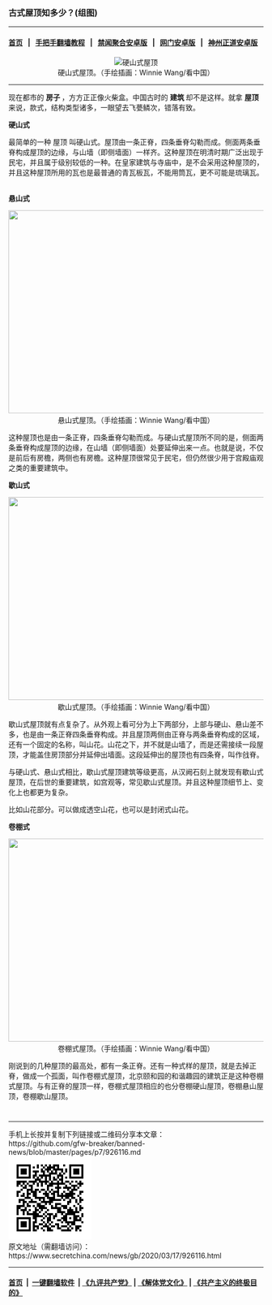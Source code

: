 ### 古式屋顶知多少？(组图)
------------------------

#### [首页](https://github.com/gfw-breaker/banned-news/blob/master/README.md) &nbsp;&nbsp;|&nbsp;&nbsp; [手把手翻墙教程](https://github.com/gfw-breaker/guides/wiki) &nbsp;&nbsp;|&nbsp;&nbsp; [禁闻聚合安卓版](https://github.com/gfw-breaker/bn-android) &nbsp;&nbsp;|&nbsp;&nbsp; [网门安卓版](https://github.com/oGate2/oGate) &nbsp;&nbsp;|&nbsp;&nbsp; [神州正道安卓版](https://github.com/SzzdOgate/update) 



<div class="article_right" style="fone-color:#000">
 <p style="text-align:center">
  <img alt="硬山式屋顶" src="//img3.secretchina.com/pic/2020/3-13/p2647081a24143487-ss.jpg" style="height:337px; width:600px"/>
  <br>
   硬山式屋顶。（手绘插画：Winnie Wang/看中国）
   <span id="hideid" name="hideid" style="color:red;display:none;">
    <span href="https://www.secretchina.com">
    </span>
   </span>
  </br>
 </p>
 <div id="txt-mid1-t21-2017">
  

---


  </div>
 </div>
 <p>
  现在都市的
  <strong>
   房子
  </strong>
  ，方方正正像火柴盒。中国古时的
  <strong>
   <span href="https://www.secretchina.com/news/gb/tag/建筑" target="_blank">
    建筑
   </span>
  </strong>
  却不是这样。就拿
  <strong>
   屋顶
  </strong>
  来说，款式，结构类型诸多，一眼望去飞甍鳞次，错落有致。
  <span id="hideid" name="hideid" style="color:red;display:none;">
   <span href="https://www.secretchina.com">
   </span>
  </span>
 </p>
 <p>
  <strong>
   硬山式
  </strong>
 </p>
 <p>
  最简单的一种
  <span href="https://www.secretchina.com/news/gb/tag/屋顶" target="_blank">
   屋顶
  </span>
  叫硬山式。屋顶由一条正脊，四条垂脊勾勒而成。侧面两条垂脊构成屋顶的边缘，与山墙（即侧墙面）一样齐。这种屋顶在明清时期广泛出现于民宅，并且属于级别较低的一种。在皇家建筑与寺庙中，是不会采用这种屋顶的，并且这种屋顶所用的瓦也是最普通的青瓦板瓦，不能用筒瓦，更不可能是琉璃瓦。
 </p>
 <p>
  <br>
   <strong>
    悬山式
   </strong>
  </br>
 </p>
 <p style="text-align:center">
  <strong>
   <img alt="" src="//img3.secretchina.com/pic/2020/3-13/p2647072a925028494-ss.jpg" style="height:400px; width:600px"/>
  </strong>
  <br>
   悬山式屋顶。（手绘插画：Winnie Wang/看中国）
  </br>
 </p>
 <p>
  这种屋顶也是由一条正脊，四条垂脊勾勒而成。与硬山式屋顶所不同的是，侧面两条垂脊构成屋顶的边缘，在山墙（即侧墙面）处要延伸出来一点。也就是说，不仅是前后有房檐，两侧也有房檐。这种屋顶很常见于民宅，但仍然很少用于宫殿庙观之类的重要建筑中。
 </p>
 <p>
  <strong>
   歇山式
  </strong>
 </p>
 <p style="text-align:center">
  <strong>
   <img alt="" src="//img3.secretchina.com/pic/2020/3-13/p2647073a115701354-ss.jpg" style="height:400px; width:600px"/>
  </strong>
  <br>
   歇山式屋顶。（手绘插画：Winnie Wang/看中国）
  </br>
 </p>
 <p>
  歇山式屋顶就有点复杂了。从外观上看可分为上下两部分，上部与硬山、悬山差不多，也是由一条正脊四条垂脊构成。并且屋顶两侧由正脊与两条垂脊构成的区域，还有一个固定的名称，叫山花。山花之下，并不就是山墙了，而是还需接续一段屋顶，才能盖住房顶部分并延伸出墙面。这段延伸出的屋顶也有四条脊，叫作戗脊。
 </p>
 <p>
  与硬山式、悬山式相比，歇山式屋顶建筑等级更高，从汉阙石刻上就发现有歇山式屋顶，在后世的重要建筑，如宫观等，常见歇山式屋顶。并且这种屋顶细节上、变化上也都更为复杂。
 </p>
 <p>
  比如山花部分。可以做成透空山花，也可以是封闭式山花。
 </p>
 <p>
  <strong>
   卷棚式
  </strong>
 </p>
 <p style="text-align:center">
  <strong>
   <img alt="" src="//img3.secretchina.com/pic/2020/3-13/p2647074a886055561-ss.jpg" style="height:400px; width:600px"/>
  </strong>
  <br>
   卷棚式屋顶。（手绘插画：Winnie Wang/看中国）
  </br>
 </p>
 <p>
  刚说到的几种屋顶的最高处，都有一条正脊。还有一种式样的屋顶，就是去掉正脊，做成一个孤面，叫作卷棚式屋顶，北京颐和园的和谐趣园的建筑正是这种卷棚式屋顶。与有正脊的屋顶一样，卷棚式屋顶相应的也分卷棚硬山屋顶，卷棚悬山屋顶，卷棚歇山屋顶。
  <center>
   <div>
    <div id="txt-mid2-t22-2017" style="display: block;  max-height: 351px;  overflow: hidden;">
     <div id="SC-21xxx">
     </div>
     <ins class="adsbygoogle" data-ad-client="ca-pub-1276641434651360" data-ad-format="auto" data-ad-slot="4301710469" data-full-width-responsive="true" style="display:block">
     </ins>
    </div>
   </div>
  </center>
  <div style="padding-top:12px;">
  </div>
 </p>
</div>

<hr/>
手机上长按并复制下列链接或二维码分享本文章：<br/>
https://github.com/gfw-breaker/banned-news/blob/master/pages/p7/926116.md <br/>
<a href='https://github.com/gfw-breaker/banned-news/blob/master/pages/p7/926116.md'><img src='https://github.com/gfw-breaker/banned-news/blob/master/pages/p7/926116.md.png'/></a> <br/>
原文地址（需翻墙访问）：https://www.secretchina.com/news/gb/2020/03/17/926116.html


------------------------
#### [首页](https://github.com/gfw-breaker/banned-news/blob/master/README.md) &nbsp;|&nbsp; [一键翻墙软件](https://github.com/gfw-breaker/nogfw/blob/master/README.md) &nbsp;| [《九评共产党》](https://github.com/gfw-breaker/9ping.md/blob/master/README.md#九评之一评共产党是什么) | [《解体党文化》](https://github.com/gfw-breaker/jtdwh.md/blob/master/README.md) | [《共产主义的终极目的》](https://github.com/gfw-breaker/gczydzjmd.md/blob/master/README.md)


<img src='http://gfw-breaker.win/banned-news/pages/p7/926116.md' width='0px' height='0px'/>